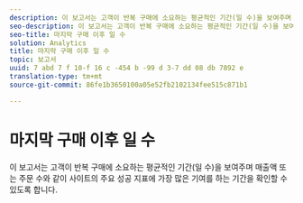 ```yaml
---
description: 이 보고서는 고객이 반복 구매에 소요하는 평균적인 기간(일 수)을 보여주며 매출액 또는 주문 수와 같이 사이트의 주요 성공 지표에 가장 많은 기여를 하는 기간을 확인할 수 있도록 합니다.
seo-description: 이 보고서는 고객이 반복 구매에 소요하는 평균적인 기간(일 수)을 보여주며 매출액 또는 주문 수와 같이 사이트의 주요 성공 지표에 가장 많은 기여를 하는 기간을 확인할 수 있도록 합니다.
seo-title: 마지막 구매 이후 일 수
solution: Analytics
title: 마지막 구매 이후 일 수
topic: 보고서
uuid: 7 abd 7 f 10-f 16 c -454 b -99 d 3-7 dd 08 db 7892 e
translation-type: tm+mt
source-git-commit: 86fe1b3650100a05e52fb2102134fee515c871b1

---
```



# 마지막 구매 이후 일 수

이 보고서는 고객이 반복 구매에 소요하는 평균적인 기간(일 수)을 보여주며 매출액 또는 주문 수와 같이 사이트의 주요 성공 지표에 가장 많은 기여를 하는 기간을 확인할 수 있도록 합니다.

